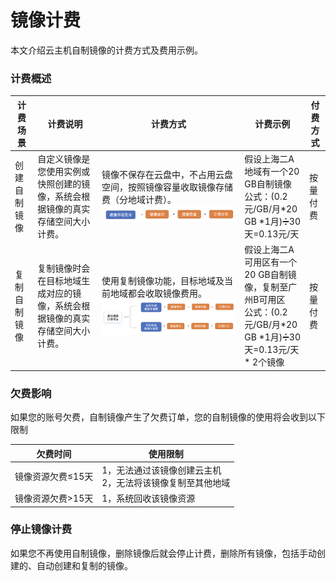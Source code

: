 # 镜像计费

本文介绍云主机自制镜像的计费方式及费用示例。



### 计费概述

| 计费场景     | 计费说明                                                     | 计费方式                                                     | 计费示例                                                     | 付费方式 |
| ------------ | ------------------------------------------------------------ | ------------------------------------------------------------ | ------------------------------------------------------------ | -------- |
| 创建自制镜像 | 自定义镜像是您使用实例或快照创建的镜像，系统会根据镜像的真实存储空间大小计费。 | 镜像不保存在云盘中，不占用云盘空间，按照镜像容量收取镜像存储费（分地域计费）。![](/images/introduction/CustomImage_01.png)| 假设上海二A地域有一个20 GB自制镜像<br />公式：(0.2元/GB/月*20 GB *1月)➗30天=0.13元/天 | 按量付费 |
| 复制自制镜像 | 复制镜像时会在目标地域生成对应的镜像，系统会根据镜像的真实存储空间大小计费。 | 使用复制镜像功能，目标地域及当前地域都会收取镜像费用。![](/images/introduction/CustomImage_02.png)       | 假设上海二A可用区有一个20 GB自制镜像，复制至广州B可用区<br />公式：(0.2元/GB/月*20 GB *1月)➗30天=0.13元/天 * 2个镜像 | 按量付费 |





### 欠费影响

如果您的账号欠费，自制镜像产生了欠费订单，您的自制镜像的使用将会收到以下限制

| 欠费时间          | 使用限制                                                     |
| ----------------- | ------------------------------------------------------------ |
| 镜像资源欠费≤15天 | 1，无法通过该镜像创建云主机<br />2，无法将该镜像复制至其他地域 |
| 镜像资源欠费>15天 | 1，系统回收该镜像资源                                        |



### 停止镜像计费

如果您不再使用自制镜像，删除镜像后就会停止计费，删除所有镜像，包括手动创建的、自动创建和复制的镜像。
